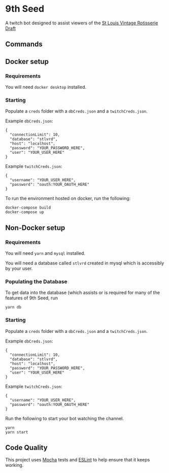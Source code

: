 # 9th Seed

A twitch bot designed to assist viewers of the [St Louis Vintage Rotisserie Draft](https://twitch.tv/stlvrd)

## Commands


## Docker setup

### Requirements

You will need `docker desktop` installed.

### Starting

Populate a `creds` folder with a `dbCreds.json` and a `twitchCreds.json`.

Example `dbCreds.json`:
```
{
  "connectionLimit": 10,
  "database": "stlvrd",
  "host": "localhost",
  "password": "YOUR_PASSWORD_HERE",
  "user": "YOUR_USER_HERE"
}
```

Example `twitchCreds.json`:
```
{
  "username": "YOUR_USER_HERE",
  "password": "oauth:YOUR_OAUTH_HERE"
}
```

To run the environment hosted on docker, run the following:

```
docker-compose build
docker-compose up
```



## Non-Docker setup

### Requirements

You will need `yarn` and `mysql` installed.

You will need a database called `stlvrd` created in mysql which is accessibly by your user.

### Populating the Database

To get data into the database (which assists or is required for many of the features of 9th Seed, run

```
yarn db
```

### Starting

Populate a `creds` folder with a `dbCreds.json` and a `twitchCreds.json`.

Example `dbCreds.json`:
```
{
  "connectionLimit": 10,
  "database": "stlvrd",
  "host": "localhost",
  "password": "YOUR_PASSWORD_HERE",
  "user": "YOUR_USER_HERE"
}
```

Example `twitchCreds.json`:
```
{
  "username": "YOUR_USER_HERE",
  "password": "oauth:YOUR_OAUTH_HERE"
}
```

Run the following to start your bot watching the channel.
```
yarn
yarn start
```


## Code Quality

This project uses [Mocha](https://mochajs.org/) tests and [ESLint](eslint.org) to help ensure that it keeps working.
